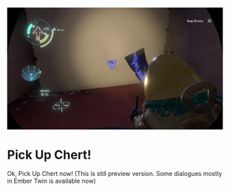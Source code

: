 ![](temporal-thumbnail.png?raw=true)

# Pick Up Chert!

Ok, Pick Up Chert now! (This is still preview version. Some dialogues mostly in Ember Twin is available now)
